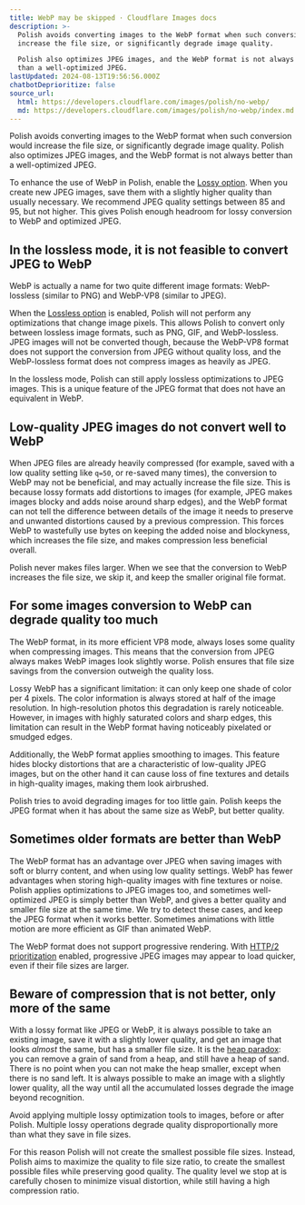 ```yaml
---
title: WebP may be skipped · Cloudflare Images docs
description: >-
  Polish avoids converting images to the WebP format when such conversion would
  increase the file size, or significantly degrade image quality.

  Polish also optimizes JPEG images, and the WebP format is not always better
  than a well-optimized JPEG.
lastUpdated: 2024-08-13T19:56:56.000Z
chatbotDeprioritize: false
source_url:
  html: https://developers.cloudflare.com/images/polish/no-webp/
  md: https://developers.cloudflare.com/images/polish/no-webp/index.md
---
```


Polish avoids converting images to the WebP format when such conversion would increase the file size, or significantly degrade image quality. Polish also optimizes JPEG images, and the WebP format is not always better than a well-optimized JPEG.

To enhance the use of WebP in Polish, enable the [Lossy option](https://developers.cloudflare.com/images/polish/compression/#lossy). When you create new JPEG images, save them with a slightly higher quality than usually necessary. We recommend JPEG quality settings between 85 and 95, but not higher. This gives Polish enough headroom for lossy conversion to WebP and optimized JPEG.

## In the **lossless** mode, it is not feasible to convert JPEG to WebP

WebP is actually a name for two quite different image formats: WebP-lossless (similar to PNG) and WebP-VP8 (similar to JPEG).

When the [Lossless option](https://developers.cloudflare.com/images/polish/compression/#lossless) is enabled, Polish will not perform any optimizations that change image pixels. This allows Polish to convert only between lossless image formats, such as PNG, GIF, and WebP-lossless. JPEG images will not be converted though, because the WebP-VP8 format does not support the conversion from JPEG without quality loss, and the WebP-lossless format does not compress images as heavily as JPEG.

In the lossless mode, Polish can still apply lossless optimizations to JPEG images. This is a unique feature of the JPEG format that does not have an equivalent in WebP.

## Low-quality JPEG images do not convert well to WebP

When JPEG files are already heavily compressed (for example, saved with a low quality setting like `q=50`, or re-saved many times), the conversion to WebP may not be beneficial, and may actually increase the file size. This is because lossy formats add distortions to images (for example, JPEG makes images blocky and adds noise around sharp edges), and the WebP format can not tell the difference between details of the image it needs to preserve and unwanted distortions caused by a previous compression. This forces WebP to wastefully use bytes on keeping the added noise and blockyness, which increases the file size, and makes compression less beneficial overall.

Polish never makes files larger. When we see that the conversion to WebP increases the file size, we skip it, and keep the smaller original file format.

## For some images conversion to WebP can degrade quality too much

The WebP format, in its more efficient VP8 mode, always loses some quality when compressing images. This means that the conversion from JPEG always makes WebP images look slightly worse. Polish ensures that file size savings from the conversion outweigh the quality loss.

Lossy WebP has a significant limitation: it can only keep one shade of color per 4 pixels. The color information is always stored at half of the image resolution. In high-resolution photos this degradation is rarely noticeable. However, in images with highly saturated colors and sharp edges, this limitation can result in the WebP format having noticeably pixelated or smudged edges.

Additionally, the WebP format applies smoothing to images. This feature hides blocky distortions that are a characteristic of low-quality JPEG images, but on the other hand it can cause loss of fine textures and details in high-quality images, making them look airbrushed.

Polish tries to avoid degrading images for too little gain. Polish keeps the JPEG format when it has about the same size as WebP, but better quality.

## Sometimes older formats are better than WebP

The WebP format has an advantage over JPEG when saving images with soft or blurry content, and when using low quality settings. WebP has fewer advantages when storing high-quality images with fine textures or noise. Polish applies optimizations to JPEG images too, and sometimes well-optimized JPEG is simply better than WebP, and gives a better quality and smaller file size at the same time. We try to detect these cases, and keep the JPEG format when it works better. Sometimes animations with little motion are more efficient as GIF than animated WebP.

The WebP format does not support progressive rendering. With [HTTP/2 prioritization](https://developers.cloudflare.com/speed/optimization/protocol/enhanced-http2-prioritization/) enabled, progressive JPEG images may appear to load quicker, even if their file sizes are larger.

## Beware of compression that is not better, only more of the same

With a lossy format like JPEG or WebP, it is always possible to take an existing image, save it with a slightly lower quality, and get an image that looks *almost* the same, but has a smaller file size. It is the [heap paradox](https://en.wikipedia.org/wiki/Sorites_paradox): you can remove a grain of sand from a heap, and still have a heap of sand. There is no point when you can not make the heap smaller, except when there is no sand left. It is always possible to make an image with a slightly lower quality, all the way until all the accumulated losses degrade the image beyond recognition.

Avoid applying multiple lossy optimization tools to images, before or after Polish. Multiple lossy operations degrade quality disproportionally more than what they save in file sizes.

For this reason Polish will not create the smallest possible file sizes. Instead, Polish aims to maximize the quality to file size ratio, to create the smallest possible files while preserving good quality. The quality level we stop at is carefully chosen to minimize visual distortion, while still having a high compression ratio.
